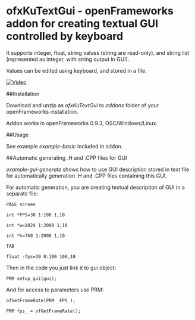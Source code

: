 # ofxKuTextGui - openFrameworks addon for creating textual GUI controlled by keyboard

It supports integer, float, string values (string are read-only), and string list (represented as integer, with string output in GUI). 

Values can be edited using keyboard, and stored in a file.

[![Video](http://img.youtube.com/vi/jVFbEZ22iPc/0.jpg)](http://www.youtube.com/watch?v=jVFbEZ22iPc)

##Installation

Download and unzip as *ofxKuTextGui* to *addons* folder of your openFrameworks installation.

Addon works in openFrameworks 0.9.3, OSC/Windows/Linux.

##Usage

See example *example-basic* included in addon.

##Automatic generating .H and .CPP files for GUI

*example-gui-generate* shows how to use GUI description stored in text file
 for automatically generation .H and .CPP files containing this GUI.

For automatic generation, you are creating textual description of GUI in a separate file:

`PAGE screen`

`int *FPS=30 1:100 1,10`

`int *w=1024 1:2000 1,10`

`int *h=768 1:2000 1,10`

`TAB`

`float -fps=30 0:100 100,10`

Then in the code you just link it to gui object:

`PRM setup_gui(gui);`

And for access to parameters use PRM:

`ofSetFrameRate(PRM _FPS_);`

`PRM fps_ = ofGetFrameRate();`


